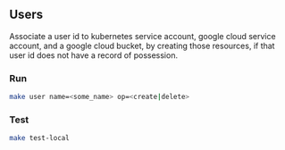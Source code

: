 ## Users

Associate a user id to kubernetes service account, google cloud service account, and a google cloud bucket, by creating those resources, if that user id does not have a record of possession.

### Run

```sh
make user name=<some_name> op=<create|delete>
```

### Test

```sh
make test-local
```
